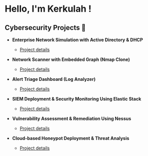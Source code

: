 <h1> Hello, I'm Kerkulah !

<h2> Cybersecurity Projects 🌱 </h2>

- <b>Enterprise Network Simulation with Active Directory & DHCP </b>
  - [Project details ](https://github.com/Kerkulah/-Network-Simulation-with-Active-Directory)

- <b>Network Scanner with Embedded Graph (Nmap Clone) </b>
  - [Project details ](https://github.com/Kerkulah/Network-Scanner-with-Embedded-Graph-Nmap-Clone-?tab=readme-ov-file)
 
- <b>Alert Triage Dashboard (Log Analyzer) </b>
  - [Project details ](https://github.com/Kerkulah/Log_Analyzer/blob/main/README.md)
 
-  <b>SIEM Deployment & Security Monitoring Using Elastic Stack </b>
    - [Project details ](https://github.com/Kerkulah/SIEM-Deployment-Security-Monitoring-Elastic-/blob/main/README.md)

- <b>Vulnerability Assessment & Remediation Using Nessus </b>
  - [Project details ](https://github.com/Kerkulah/-Network-Simulation-with-Active-Directory)

- <b>Cloud-based Honeypot Deployment & Threat Analysis </b>
  - [Project details ](https://github.com/Kerkulah/-Network-Simulation-with-Active-Directory)




 
<!--


Here are some ideas to get you started:

- 🔭 I’m currently working on ...
- 🌱 I’m currently learning ...
- 👯 I’m looking to collaborate on ...
- 🤔 I’m looking for help with ...
- 💬 Ask me about ...
- 📫 How to reach me: ...
- 😄 Pronouns: ...
- ⚡ Fun fact: ...
-->
